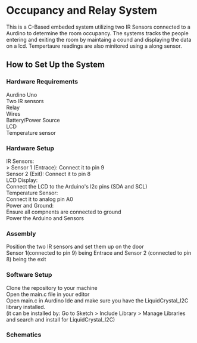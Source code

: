 <h1>Occupancy and Relay System</h1>
This is a C-Based embeded system utilizing two IR Sensors connected to a Aurdino to determine the room occupancy. The systems tracks the people entering and exiting the room by maintaing a cound and displaying the data on a lcd. Tempertaure readings are also minitored using a along sensor. 
<h2>How to Set Up the System</h2>
<h3>Hardware Requirements</h3>
Aurdino Uno<br>
Two IR sensors<br>
Relay<br>
Wires<br>
Battery/Power Source<br>
LCD<br>
Temperature sensor<br>

<h3>Hardware Setup</h3>
IR Sensors:<br>
 > Sensor 1 (Entrace): Connect it to pin 9 <br>
 Sensor 2 (Exit): Connect it to pin 8 <br>
LCD Display:<br>
 Connect the LCD to the Arduino's I2c pins (SDA and SCL)<br>
Temperature Sensor:<br>
 Connect it to analog pin A0<br>
Power and Ground:<br>
 Ensure all compnents are connected to ground<br>
 Power the Arduino and Sensors<br>

<h3>Assembly</h3>
Position the two IR sensors and set them up on the door<br>
Sensor 1(connected to pin 9) being Entrace and Sensor 2 (connected to pin 8) being the exit

<h3>Software Setup</h3>
Clone the repository to your machine<br> 
Open the main.c file in your editor<br>
Open main.c in Aurdino Ide and make sure you have the LiquidCrystal_I2C library installed.<br>
(it can be installed by: Go to Sketch > Include Library > Manage Libraries and search and install for LiquidCrystal_I2C)<br>


<h3>Schematics</h3>

